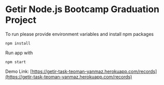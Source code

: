 # Getir Node.js Bootcamp Graduation Project


To run please provide environment variables and install npm packages

```
npm install
``` 

Run app with

```
npm start
```


Demo Link: [https://getir-task-teoman-yanmaz.herokuapp.com/records](https://getir-task-teoman-yanmaz.herokuapp.com/records)

